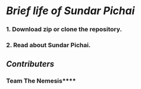 # _Brief life of **Sundar Pichai**_
### 1. Download zip or clone the repository.
### 2. Read about Sundar Pichai.

## _Contributers_
### Team The Nemesis****